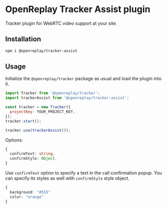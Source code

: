 # OpenReplay Tracker Assist plugin

Tracker plugin for WebRTC video support at your site.

## Installation

```bash
npm i @openreplay/tracker-assist
```

## Usage

Initialize the `@openreplay/tracker` package as usual and load the plugin into it.

```js
import Tracker from '@openreplay/tracker';
import trackerAssist from '@openreplay/tracker-assist';

const tracker = new Tracker({
  projectKey: YOUR_PROJECT_KEY,
});
tracker.start();

tracker.use(trackerAssist());
```

Options:

```ts
{
  confirmText: string,
  confirmStyle: Object,
}
```
Use `confirmText` option to specify a text in the call confirmation popup.
You can specify its styles as well with  `confirmStyle` style object.

```ts
{
  background: "#555"
  color: "orange"
}

```